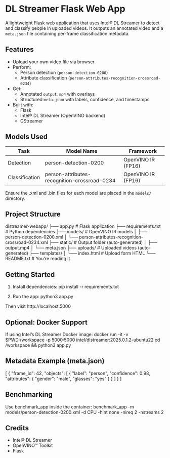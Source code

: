 DL Streamer Flask Web App
============================

A lightweight Flask web application that uses Intel® DL Streamer to detect and classify people in uploaded videos. It outputs an annotated video and a `meta.json` file containing per-frame classification metadata.

 Features
-----------
- Upload your own video file via browser
- Perform:
  - Person detection (`person-detection-0200`)
  - Attribute classification (`person-attributes-recognition-crossroad-0234`)
- Get:
  - Annotated `output.mp4` with overlays
  - Structured `meta.json` with labels, confidence, and timestamps
- Built with:
  - Flask
  - Intel® DL Streamer (OpenVINO backend)
  - GStreamer

 Models Used
--------------
| Task            | Model Name                                  | Framework         |
|-----------------|----------------------------------------------|-------------------|
| Detection       | person-detection-0200                        | OpenVINO IR (FP16)|
| Classification  | person-attributes-recognition-crossroad-0234| OpenVINO IR (FP16)|

Ensure the .xml and .bin files for each model are placed in the `models/` directory.

 Project Structure
--------------------
dlstreamer-webapp/
├── app.py                    # Flask application
├── requirements.txt          # Python dependencies
├── models/                   # OpenVINO IR models
│   ├── person-detection-0200.xml
│   └── person-attributes-recognition-crossroad-0234.xml
├── static/                   # Output folder (auto-generated)
│   ├── output.mp4
│   └── meta.json
├── uploads/                  # Uploaded videos (auto-generated)
├── templates/
│   └── index.html            # Upload form HTML
└── README.txt                # You're reading it

 Getting Started
------------------
1. Install dependencies:
   pip install -r requirements.txt

2. Run the app:
   python3 app.py

Then visit http://localhost:5000

 Optional: Docker Support
---------------------------
If using Intel’s DL Streamer Docker image:
docker run -it -v $PWD:/workspace -p 5000:5000 intel/dlstreamer:2025.0.1.2-ubuntu22
cd /workspace && python3 app.py

 Metadata Example (meta.json)
-------------------------------
[
  {
    "frame_id": 42,
    "objects": [
      {
        "label": "person",
        "confidence": 0.98,
        "attributes": {
          "gender": "male",
          "glasses": "yes"
        }
      }
    ]
  }
]

 Benchmarking
----------------
Use benchmark_app inside the container:
benchmark_app -m models/person-detection-0200.xml -d CPU -hint none -nireq 2 -nstreams 2

 Credits
----------
- Intel® DL Streamer
- OpenVINO™ Toolkit
- Flask

